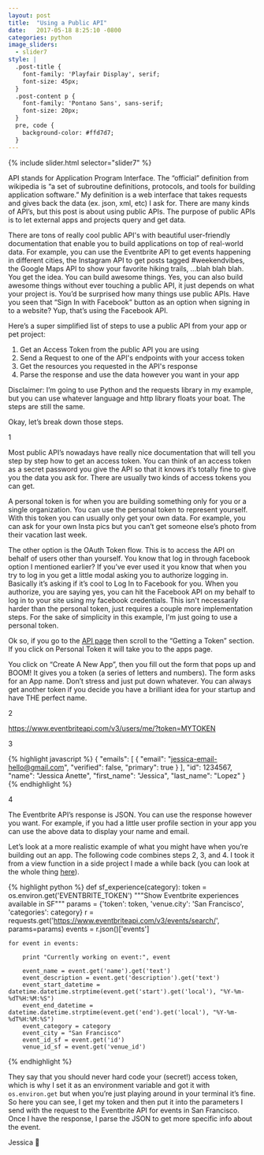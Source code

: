 ```yaml
---
layout: post
title:  "Using a Public API"
date:   2017-05-18 8:25:10 -0800
categories: python
image_sliders:
  - slider7
style: |
  .post-title {
    font-family: 'Playfair Display', serif;
    font-size: 45px;
  }
  .post-content p {
    font-family: 'Pontano Sans', sans-serif;
    font-size: 20px;
  }
  pre, code {
    background-color: #ffd7d7;
  }
---
```


{% include slider.html selector="slider7" %}

API stands for Application Program Interface. The “official” definition from wikipedia is “a set of subroutine definitions, protocols, and tools for building application software.” My definition is a web interface that takes requests and gives back the data (ex. json, xml, etc) I ask for. There are many kinds of API’s, but this post is about using public APIs. The purpose of public APIs is to let external apps and projects query and get data.

There are tons of really cool public API's with beautiful user-friendly documentation that enable you to build applications on top of real-world data. For example, you can use the Eventbrite API to get events happening in different cities, the Instagram API to get posts tagged #weekendvibes, the Google Maps API to show your favorite hiking trails, ...blah blah blah. You get the idea. You can build awesome things. Yes, you can also build awesome things without ever touching a public API, it just depends on what your project is. You’d be surprised how many things use public APIs. Have you seen that “Sign In with Facebook” button as an option when signing in to a website? Yup, that’s using the Facebook API.

Here’s a super simplified list of steps to use a public API from your app or pet project:

1. Get an Access Token from the public API you are using
2. Send a Request to one of the API's endpoints with your access token
3. Get the resources you requested in the API's response
4. Parse the response and use the data however you want in your app

Disclaimer: I’m going to use Python and the requests library in my example, but you can use whatever language and http library floats your boat. The steps are still the same.

Okay, let’s break down those steps.

1

Most public API’s nowadays have really nice documentation that will tell you step by step how to get an access token. You can think of an access token as a secret password you give the API so that it knows it’s totally fine to give you the data you ask for. There are usually two kinds of access tokens you can get.

A personal token is for when you are building something only for you or a single organization. You can use the personal token to represent yourself. With this token you can usually only get your own data. For example, you can ask for your own Insta pics but you can’t get someone else’s photo from their vacation last week.

The other option is the OAuth Token flow. This is to access the API on behalf of users other than yourself. You know that log in through facebook option I mentioned earlier? If you’ve ever used it you know that when you try to log in you get a little modal asking you to authorize logging in. Basically it’s asking if it’s cool to Log In to Facebook for you. When you authorize, you are saying yes, you can hit the Facebook API on my behalf to log in to your site using my facebook credentials. This isn't necessarily harder than the personal token, just requires a couple more implementation steps. For the sake of simplicity in this example, I'm just going to use a personal token.

Ok so, if you go to the [API page][api-page] then scroll to the “Getting a Token” section. If you click on Personal Token it will take you to the apps page.

You click on “Create A New App”, then you fill out the form that pops up and BOOM! It gives you a token (a series of letters and numbers). The form asks for an App name. Don’t stress and just put down whatever. You can always get another token if you decide you have a brilliant idea for your startup and have THE perfect name.

2

https://www.eventbriteapi.com/v3/users/me/?token=MYTOKEN

3

{% highlight javascript %}
{
    "emails": [
        {
            "email": "jessica-email-hello@gmail.com",
            "verified": false,
            "primary": true
        }
    ],
    "id": 1234567,
    "name": "Jessica Anette",
    "first_name": "Jessica",
    "last_name": "Lopez"
}
{% endhighlight %}

4

The Eventbrite API’s response is JSON. You can use the response however you want. For example, if you had a little user profile section in your app you can use the above data to display your name and email.

Let’s look at a more realistic example of what you might have when you’re building out an app. The following code combines steps 2, 3, and 4. I took it from a view function in a side project I made a while back (you can look at the whole thing [here][eventbrite-ex]).

{% highlight python %}
def sf_experience(category):
    token = os.environ.get('EVENTBRITE_TOKEN')
    """Show Eventbrite experiences available in SF"""
    params = {'token': token, 'venue.city': 'San Francisco', 'categories': category}
    r = requests.get('https://www.eventbriteapi.com/v3/events/search/', params=params)
    events = r.json()['events']

    for event in events:

        print "Currently working on event:", event

        event_name = event.get('name').get('text')
        event_description = event.get('description').get('text')
        event_start_datetime = datetime.datetime.strptime(event.get('start').get('local'), "%Y-%m-%dT%H:%M:%S")
        event_end_datetime = datetime.datetime.strptime(event.get('end').get('local'), "%Y-%m-%dT%H:%M:%S")
        event_category = category
        event_city = "San Francisco"
        event_id_sf = event.get('id')
        venue_id_sf = event.get('venue_id')

{% endhighlight %}

They say that you should never hard code your (secret!) access token, which is why I set it as an environment variable and got it with `os.environ.get` but when you’re just playing around in your terminal it’s fine. So here you can see, I get my token and then put it into the parameters I send with the request to the Eventbrite API for events in San Francisco. Once I have the response, I parse the JSON to get more specific info about the event.

Jessica 👋

[api-page]: https://www.eventbrite.com/developer/v3/api_overview/authentication/
[eventbrite-ex]: https://github.com/jessanettica/Andarography
